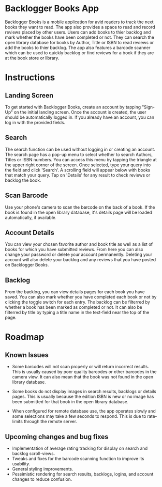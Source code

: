 # Backlogger Books App

Backlogger Books is a mobile application for avid readers to track the next books they want to read. The app also provides a space to read and record reviews placed by other users. Users can add books to thier backlog and mark whether the books have been completed or not. They can search the open library database for books by Author, Title or ISBN to read reviews or add the books to thier backlog. The app also features a barcode scanner which can be used to quickly backlog or find reviews for a book if they are at the book store or library.

# Instructions

## Landing Screen

To get started with Backlogger Books, create an account by tapping "Sign-Up" on the initial landing screen. Once the account is created, the user should be automatically logged in. If you already have an account, you can log in with the provided fields.

## Search

The search function can be used without logging in or creating an account. The search page has a pop-up menu to select whether to search Authors, Titles or ISBN numbers. You can access this menu by tapping the triangle at the upper right corner of the screen. Once selected, type your query into the field and click 'Search'. A scrolling field will appear below with books that match your query. Tap on 'Details' for any result to check reviews or backlog the book.

## Scan Barcode

Use your phone's camera to scan the barcode on the back of a book. If the book is found in the open library database, it's details page will be loaded automatically, if available.

## Account Details

You can view your chosen favorite author and book title as well as a list of books for which you have submitted reviews. From here you can also change your password or delete your account permanently. Deleting your account will also delete your backlog and any reviews that you have posted on Backlogger Books.

## Backlog

From the backlog, you can view details pages for each book you have saved. You can also mark whether you have completed each book or not by clicking the toggle switch for each entry. The backlog can be filterred by whether a book has been marked as completed or not. It can also be filterred by title by typing a title name in the text-field near the top of the page.

# Roadmap

## Known Issues
 
- Some barcodes will not scan properly or will return incorrect results. This is usually caused by poor quality barcodes or other barcodes in the camera view. It can also mean that the book was not found in the open library database.

- Some books do not display images in search results, backlogs or details pages. This is usually because the edition ISBN is new or no image has been submitted for that book in the open library database.

- When configured for remote database use, the app operates slowly and some selections may take a few seconds to respond. This is due to rate-limits through the remote server.

## Upcoming changes and bug fixes

- Implementation of average rating tracking for display on search and backlog scroll-views.
- Tweaks and fixes for the barcode scanning function to improve its usability.
- General styling improvements.
- Pessimistic rendering for search results, backlogs, logins, and account changes to reduce confusion.
